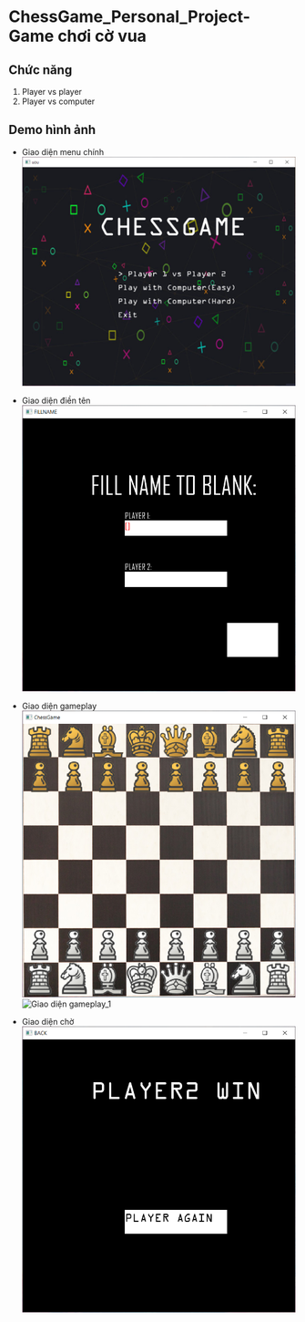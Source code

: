 # ChessGame_Personal_Project-Game chơi cờ vua

## Chức năng
  1. Player vs player
  2. Player vs computer
  
## Demo hình ảnh
  * Giao diện menu chính
  ![Ảnh menu chính](./commit/menu.PNG)
  
  * Giao diện điền tên
  ![Giao diện điền tên](./commit/fillname.PNG)
  
  * Giao diện gameplay
  ![Giao diện gameplay](./commit/gameplay.PNG)
  ![Giao diện gameplay_1](./commit/fillname_1.PNG)
  
  * Giao diện chờ
  ![Giao diện chờ](./commit/wait.PNG)
